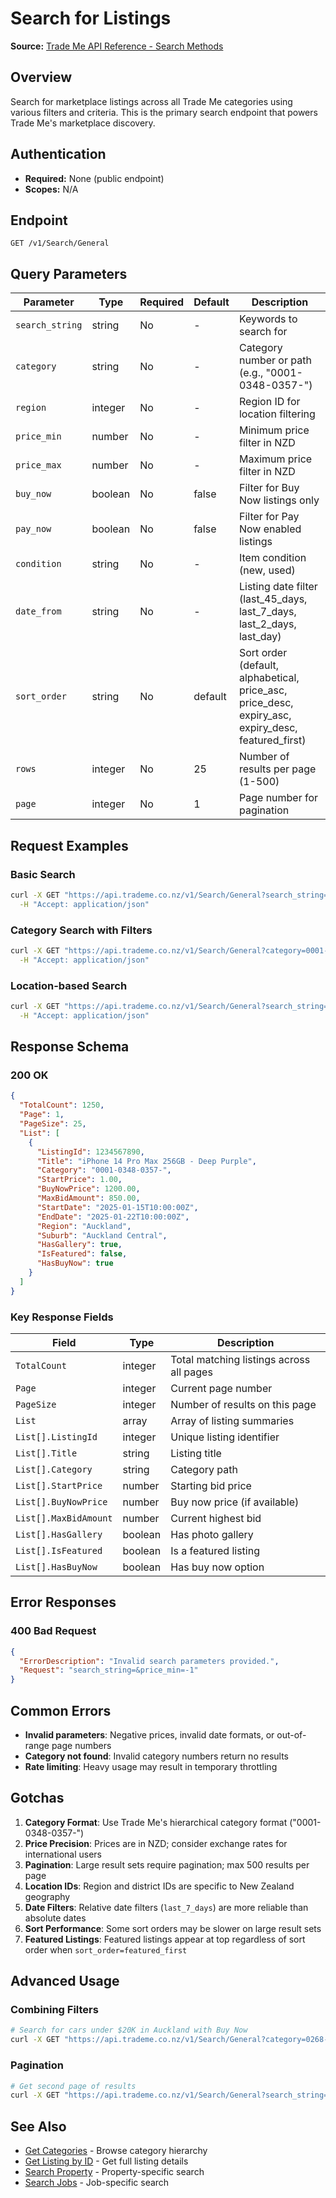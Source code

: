 # Search for Listings

**Source:** [Trade Me API Reference - Search Methods](https://developer.trademe.co.nz/api-reference/search-methods)

## Overview

Search for marketplace listings across all Trade Me categories using various filters and criteria. This is the primary search endpoint that powers Trade Me's marketplace discovery.

## Authentication

- **Required:** None (public endpoint)
- **Scopes:** N/A

## Endpoint

```
GET /v1/Search/General
```

## Query Parameters

| Parameter | Type | Required | Default | Description |
|-----------|------|----------|---------|-------------|
| `search_string` | string | No | - | Keywords to search for |
| `category` | string | No | - | Category number or path (e.g., "0001-0348-0357-") |
| `region` | integer | No | - | Region ID for location filtering |
| `price_min` | number | No | - | Minimum price filter in NZD |
| `price_max` | number | No | - | Maximum price filter in NZD |
| `buy_now` | boolean | No | false | Filter for Buy Now listings only |
| `pay_now` | boolean | No | false | Filter for Pay Now enabled listings |
| `condition` | string | No | - | Item condition (new, used) |
| `date_from` | string | No | - | Listing date filter (last_45_days, last_7_days, last_2_days, last_day) |
| `sort_order` | string | No | default | Sort order (default, alphabetical, price_asc, price_desc, expiry_asc, expiry_desc, featured_first) |
| `rows` | integer | No | 25 | Number of results per page (1-500) |
| `page` | integer | No | 1 | Page number for pagination |

## Request Examples

### Basic Search

```bash
curl -X GET "https://api.trademe.co.nz/v1/Search/General?search_string=iPhone&rows=10" \
  -H "Accept: application/json"
```

### Category Search with Filters

```bash
curl -X GET "https://api.trademe.co.nz/v1/Search/General?category=0001-0348-0357-&price_min=500&price_max=1500&buy_now=true" \
  -H "Accept: application/json"
```

### Location-based Search

```bash
curl -X GET "https://api.trademe.co.nz/v1/Search/General?search_string=bicycle&region=1&sort_order=price_asc" \
  -H "Accept: application/json"
```

## Response Schema

### 200 OK

```json
{
  "TotalCount": 1250,
  "Page": 1,
  "PageSize": 25,
  "List": [
    {
      "ListingId": 1234567890,
      "Title": "iPhone 14 Pro Max 256GB - Deep Purple",
      "Category": "0001-0348-0357-",
      "StartPrice": 1.00,
      "BuyNowPrice": 1200.00,
      "MaxBidAmount": 850.00,
      "StartDate": "2025-01-15T10:00:00Z",
      "EndDate": "2025-01-22T10:00:00Z",
      "Region": "Auckland",
      "Suburb": "Auckland Central",
      "HasGallery": true,
      "IsFeatured": false,
      "HasBuyNow": true
    }
  ]
}
```

### Key Response Fields

| Field | Type | Description |
|-------|------|-------------|
| `TotalCount` | integer | Total matching listings across all pages |
| `Page` | integer | Current page number |
| `PageSize` | integer | Number of results on this page |
| `List` | array | Array of listing summaries |
| `List[].ListingId` | integer | Unique listing identifier |
| `List[].Title` | string | Listing title |
| `List[].Category` | string | Category path |
| `List[].StartPrice` | number | Starting bid price |
| `List[].BuyNowPrice` | number | Buy now price (if available) |
| `List[].MaxBidAmount` | number | Current highest bid |
| `List[].HasGallery` | boolean | Has photo gallery |
| `List[].IsFeatured` | boolean | Is a featured listing |
| `List[].HasBuyNow` | boolean | Has buy now option |

## Error Responses

### 400 Bad Request

```json
{
  "ErrorDescription": "Invalid search parameters provided.",
  "Request": "search_string=&price_min=-1"
}
```

## Common Errors

- **Invalid parameters**: Negative prices, invalid date formats, or out-of-range page numbers
- **Category not found**: Invalid category numbers return no results
- **Rate limiting**: Heavy usage may result in temporary throttling

## Gotchas

1. **Category Format**: Use Trade Me's hierarchical category format ("0001-0348-0357-")
2. **Price Precision**: Prices are in NZD; consider exchange rates for international users
3. **Pagination**: Large result sets require pagination; max 500 results per page
4. **Location IDs**: Region and district IDs are specific to New Zealand geography
5. **Date Filters**: Relative date filters (`last_7_days`) are more reliable than absolute dates
6. **Sort Performance**: Some sort orders may be slower on large result sets
7. **Featured Listings**: Featured listings appear at top regardless of sort order when `sort_order=featured_first`

## Advanced Usage

### Combining Filters

```bash
# Search for cars under $20K in Auckland with Buy Now
curl -X GET "https://api.trademe.co.nz/v1/Search/General?category=0268-&price_max=20000&region=1&buy_now=true&condition=used&sort_order=price_asc"
```

### Pagination

```bash
# Get second page of results
curl -X GET "https://api.trademe.co.nz/v1/Search/General?search_string=laptop&page=2&rows=50"
```

## See Also

- [Get Categories](./get-categories.md) - Browse category hierarchy
- [Get Listing by ID](./get-listing-by-id.md) - Get full listing details
- [Search Property](./search-property.md) - Property-specific search
- [Search Jobs](./search-jobs.md) - Job-specific search